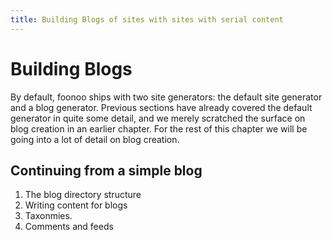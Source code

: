 ```yaml
---
title: Building Blogs of sites with sites with serial content
---
```


# Building Blogs

By default, foonoo ships with two site generators: the default site generator and a blog generator. Previous sections have already covered the default generator in quite some detail, and we merely scratched the surface on blog creation in an earlier chapter. For the rest of this chapter we will be going into a lot of detail on blog creation.

## Continuing from a simple blog

1. The blog directory structure
1. Writing content for blogs
1. Taxonmies.
1. Comments and feeds